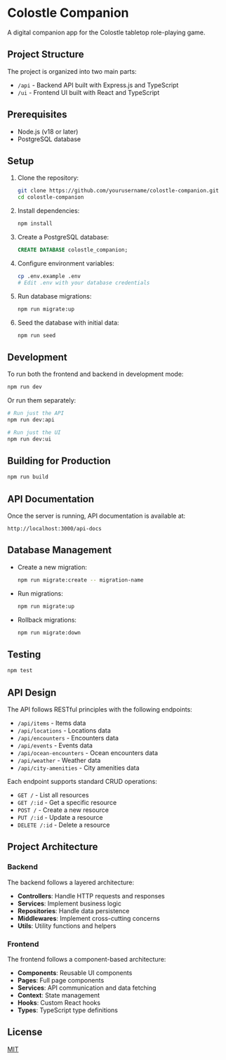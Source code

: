 # Colostle Companion

A digital companion app for the Colostle tabletop role-playing game.

## Project Structure

The project is organized into two main parts:

- `/api` - Backend API built with Express.js and TypeScript
- `/ui` - Frontend UI built with React and TypeScript

## Prerequisites

- Node.js (v18 or later)
- PostgreSQL database

## Setup

1. Clone the repository:

   ```bash
   git clone https://github.com/yourusername/colostle-companion.git
   cd colostle-companion
   ```

2. Install dependencies:

   ```bash
   npm install
   ```

3. Create a PostgreSQL database:

   ```sql
   CREATE DATABASE colostle_companion;
   ```

4. Configure environment variables:

   ```bash
   cp .env.example .env
   # Edit .env with your database credentials
   ```

5. Run database migrations:

   ```bash
   npm run migrate:up
   ```

6. Seed the database with initial data:
   ```bash
   npm run seed
   ```

## Development

To run both the frontend and backend in development mode:

```bash
npm run dev
```

Or run them separately:

```bash
# Run just the API
npm run dev:api

# Run just the UI
npm run dev:ui
```

## Building for Production

```bash
npm run build
```

## API Documentation

Once the server is running, API documentation is available at:

```
http://localhost:3000/api-docs
```

## Database Management

- Create a new migration:

  ```bash
  npm run migrate:create -- migration-name
  ```

- Run migrations:

  ```bash
  npm run migrate:up
  ```

- Rollback migrations:
  ```bash
  npm run migrate:down
  ```

## Testing

```bash
npm test
```

## API Design

The API follows RESTful principles with the following endpoints:

- `/api/items` - Items data
- `/api/locations` - Locations data
- `/api/encounters` - Encounters data
- `/api/events` - Events data
- `/api/ocean-encounters` - Ocean encounters data
- `/api/weather` - Weather data
- `/api/city-amenities` - City amenities data

Each endpoint supports standard CRUD operations:

- `GET /` - List all resources
- `GET /:id` - Get a specific resource
- `POST /` - Create a new resource
- `PUT /:id` - Update a resource
- `DELETE /:id` - Delete a resource

## Project Architecture

### Backend

The backend follows a layered architecture:

- **Controllers**: Handle HTTP requests and responses
- **Services**: Implement business logic
- **Repositories**: Handle data persistence
- **Middlewares**: Implement cross-cutting concerns
- **Utils**: Utility functions and helpers

### Frontend

The frontend follows a component-based architecture:

- **Components**: Reusable UI components
- **Pages**: Full page components
- **Services**: API communication and data fetching
- **Context**: State management
- **Hooks**: Custom React hooks
- **Types**: TypeScript type definitions

## License

[MIT](LICENSE)

